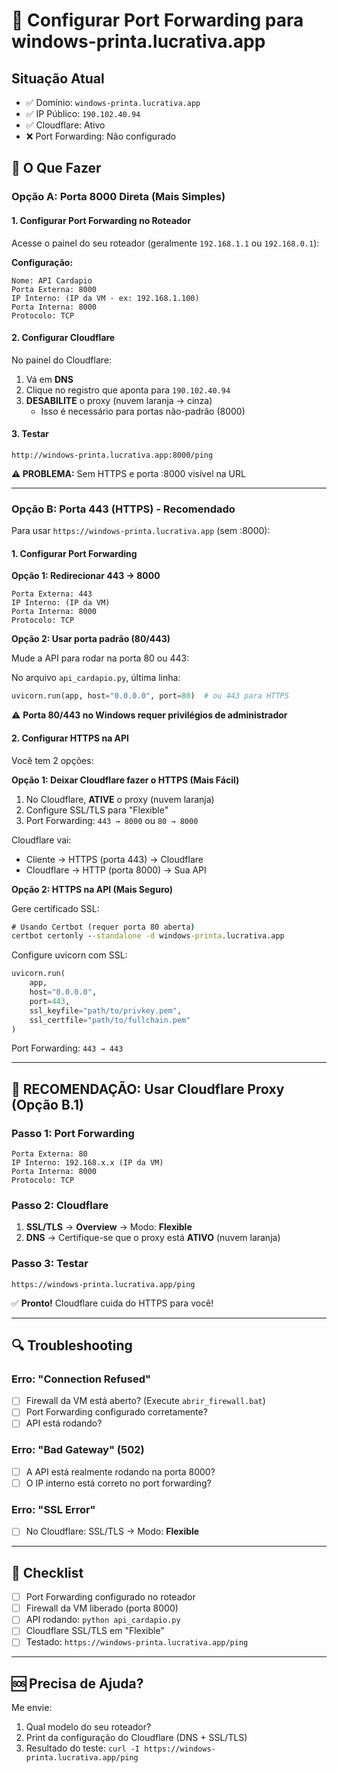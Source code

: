 # 🔌 Configurar Port Forwarding para windows-printa.lucrativa.app

## Situação Atual
- ✅ Domínio: `windows-printa.lucrativa.app`
- ✅ IP Público: `190.102.40.94`
- ✅ Cloudflare: Ativo
- ❌ Port Forwarding: Não configurado

## 🎯 O Que Fazer

### Opção A: Porta 8000 Direta (Mais Simples)

#### 1. Configurar Port Forwarding no Roteador

Acesse o painel do seu roteador (geralmente `192.168.1.1` ou `192.168.0.1`):

**Configuração:**
```
Nome: API Cardapio
Porta Externa: 8000
IP Interno: (IP da VM - ex: 192.168.1.100)
Porta Interna: 8000
Protocolo: TCP
```

#### 2. Configurar Cloudflare

No painel do Cloudflare:
1. Vá em **DNS**
2. Clique no registro que aponta para `190.102.40.94`
3. **DESABILITE** o proxy (nuvem laranja → cinza)
   - Isso é necessário para portas não-padrão (8000)

#### 3. Testar

```
http://windows-printa.lucrativa.app:8000/ping
```

**⚠️ PROBLEMA:** Sem HTTPS e porta :8000 visível na URL

---

### Opção B: Porta 443 (HTTPS) - Recomendado

Para usar `https://windows-printa.lucrativa.app` (sem :8000):

#### 1. Configurar Port Forwarding

**Opção 1: Redirecionar 443 → 8000**
```
Porta Externa: 443
IP Interno: (IP da VM)
Porta Interna: 8000
Protocolo: TCP
```

**Opção 2: Usar porta padrão (80/443)**

Mude a API para rodar na porta 80 ou 443:

No arquivo `api_cardapio.py`, última linha:
```python
uvicorn.run(app, host="0.0.0.0", port=80)  # ou 443 para HTTPS
```

⚠️ **Porta 80/443 no Windows requer privilégios de administrador**

#### 2. Configurar HTTPS na API

Você tem 2 opções:

**Opção 1: Deixar Cloudflare fazer o HTTPS (Mais Fácil)**
1. No Cloudflare, **ATIVE** o proxy (nuvem laranja)
2. Configure SSL/TLS para "Flexible"
3. Port Forwarding: `443 → 8000` ou `80 → 8000`

Cloudflare vai:
- Cliente → HTTPS (porta 443) → Cloudflare
- Cloudflare → HTTP (porta 8000) → Sua API

**Opção 2: HTTPS na API (Mais Seguro)**

Gere certificado SSL:
```cmd
# Usando Certbot (requer porta 80 aberta)
certbot certonly --standalone -d windows-printa.lucrativa.app
```

Configure uvicorn com SSL:
```python
uvicorn.run(
    app,
    host="0.0.0.0",
    port=443,
    ssl_keyfile="path/to/privkey.pem",
    ssl_certfile="path/to/fullchain.pem"
)
```

Port Forwarding: `443 → 443`

---

## 🚀 RECOMENDAÇÃO: Usar Cloudflare Proxy (Opção B.1)

### Passo 1: Port Forwarding
```
Porta Externa: 80
IP Interno: 192.168.x.x (IP da VM)
Porta Interna: 8000
Protocolo: TCP
```

### Passo 2: Cloudflare
1. **SSL/TLS** → **Overview** → Modo: **Flexible**
2. **DNS** → Certifique-se que o proxy está **ATIVO** (nuvem laranja)

### Passo 3: Testar
```
https://windows-printa.lucrativa.app/ping
```

✅ **Pronto!** Cloudflare cuida do HTTPS para você!

---

## 🔍 Troubleshooting

### Erro: "Connection Refused"
- [ ] Firewall da VM está aberto? (Execute `abrir_firewall.bat`)
- [ ] Port Forwarding configurado corretamente?
- [ ] API está rodando?

### Erro: "Bad Gateway" (502)
- [ ] A API está realmente rodando na porta 8000?
- [ ] O IP interno está correto no port forwarding?

### Erro: "SSL Error"
- [ ] No Cloudflare: SSL/TLS → Modo: **Flexible**

---

## 📝 Checklist

- [ ] Port Forwarding configurado no roteador
- [ ] Firewall da VM liberado (porta 8000)
- [ ] API rodando: `python api_cardapio.py`
- [ ] Cloudflare SSL/TLS em "Flexible"
- [ ] Testado: `https://windows-printa.lucrativa.app/ping`

---

## 🆘 Precisa de Ajuda?

Me envie:
1. Qual modelo do seu roteador?
2. Print da configuração do Cloudflare (DNS + SSL/TLS)
3. Resultado do teste: `curl -I https://windows-printa.lucrativa.app/ping`
